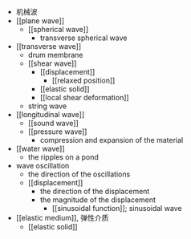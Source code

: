 - 机械波
- [[plane wave]]
    - [[spherical wave]]
        - transverse spherical wave
- [[transverse wave]]
    - drum membrane
    - [[shear wave]]
        - [[displacement]]
            - [[relaxed position]]
        - [[elastic solid]]
        - [[local shear deformation]]
    - string wave
- [[longitudinal wave]]
    - [[sound wave]]
    - [[pressure wave]]
        - compression and expansion of the material
- [[water wave]]
    - the ripples on a pond
- wave oscillation
    - the direction of the oscillations
    - [[displacement]]
        - the direction of the displacement
        - the magnitude of the displacement
            - [[sinusoidal function]]; sinusoidal wave
- [[elastic medium]], 弹性介质
    - [[elastic solid]]
